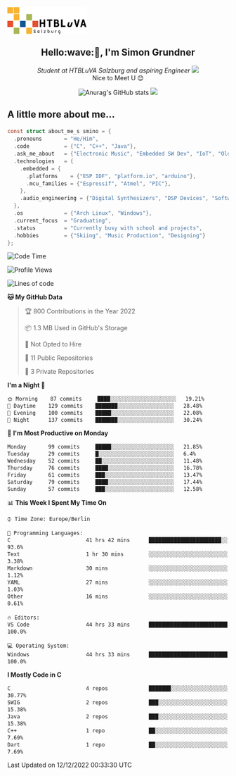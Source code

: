 <picture>
 <source media="(prefers-color-scheme: dark)" srcset="/images/htlbla_logo_weiss.png" align="center" width="180"/>
 <img alt="HTBLuVA Salzburg" src="/images/htlbla_logo_schwarz.png" align="center" width="180"/>
</picture>

<h2 align="center"> Hello:wave:🏻, I'm Simon Grundner</h2>
<p align="center"><em>Student at HTBLuVA Salzburg and aspiring Engineer
</a><img src="https://media.giphy.com/media/WUlplcMpOCEmTGBtBW/giphy.gif" width="30"></em><br>
Nice to Meet U 😊</p>

<p align="center"><img dipslay="inline-block" src="https://github-readme-stats.vercel.app/api?username=s-grundner&amp;count_private=true&amp;show_icons=true&amp;theme=tokyonight" alt="Anurag's GitHub stats" />
 <img dipslay="inline-block" width="340"src="images/e6cb4de279254053b04e8305f4706497.gif"/></p>
 
<h2 clear="right"> A little more about me...</h2>
  
```c
const struct about_me_s smino = {
  .pronouns       = "He/Him",
  .code           = {"C", "C++", "Java"},
  .ask_me_about   = {"Electronic Music", "Embedded SW Dev", "IoT", "Old Japanese Cars"},
  .technologies   = { 
    .embedded = {
      .platforms    = {"ESP IDF", "platform.io", "arduino"},
      .mcu_families = {"Espressif", "Atmel", "PIC"},
    },
    .audio_engineering = {"Digital Synthesizers", "DSP Devices", "Software Sounddesign"},
  },
  .os             = {"Arch Linux", "Windows"},
  .current_focus  = "Graduating",
  .status         = "Currently busy with school and projects",
  .hobbies        = {"Skiing", "Music Production", "Designing"}
};
 ```
 

<!--START_SECTION:waka-->
![Code Time](http://img.shields.io/badge/Code%20Time-44%20hrs%2033%20mins-blue)

![Profile Views](http://img.shields.io/badge/Profile%20Views-237-blue)

![Lines of code](https://img.shields.io/badge/From%20Hello%20World%20I%27ve%20Written-555%20Thousand%20lines%20of%20code-blue)

**🐱 My GitHub Data** 

> 🏆 800 Contributions in the Year 2022
 > 
> 📦 1.3 MB Used in GitHub's Storage 
 > 
> 🚫 Not Opted to Hire
 > 
> 📜 11 Public Repositories 
 > 
> 🔑 3 Private Repositories  
 > 
**I'm a Night 🦉** 

```text
🌞 Morning    87 commits     ████░░░░░░░░░░░░░░░░░░░░░   19.21% 
🌆 Daytime    129 commits    ███████░░░░░░░░░░░░░░░░░░   28.48% 
🌃 Evening    100 commits    █████░░░░░░░░░░░░░░░░░░░░   22.08% 
🌙 Night      137 commits    ███████░░░░░░░░░░░░░░░░░░   30.24%

```
📅 **I'm Most Productive on Monday** 

```text
Monday       99 commits     █████░░░░░░░░░░░░░░░░░░░░   21.85% 
Tuesday      29 commits     █░░░░░░░░░░░░░░░░░░░░░░░░   6.4% 
Wednesday    52 commits     ██░░░░░░░░░░░░░░░░░░░░░░░   11.48% 
Thursday     76 commits     ████░░░░░░░░░░░░░░░░░░░░░   16.78% 
Friday       61 commits     ███░░░░░░░░░░░░░░░░░░░░░░   13.47% 
Saturday     79 commits     ████░░░░░░░░░░░░░░░░░░░░░   17.44% 
Sunday       57 commits     ███░░░░░░░░░░░░░░░░░░░░░░   12.58%

```


📊 **This Week I Spent My Time On** 

```text
⌚︎ Time Zone: Europe/Berlin

💬 Programming Languages: 
C                        41 hrs 42 mins      ███████████████████████░░   93.6% 
Text                     1 hr 30 mins        ░░░░░░░░░░░░░░░░░░░░░░░░░   3.38% 
Markdown                 30 mins             ░░░░░░░░░░░░░░░░░░░░░░░░░   1.12% 
YAML                     27 mins             ░░░░░░░░░░░░░░░░░░░░░░░░░   1.03% 
Other                    16 mins             ░░░░░░░░░░░░░░░░░░░░░░░░░   0.61%

🔥 Editors: 
VS Code                  44 hrs 33 mins      █████████████████████████   100.0%

💻 Operating System: 
Windows                  44 hrs 33 mins      █████████████████████████   100.0%

```

**I Mostly Code in C** 

```text
C                        4 repos             ███████░░░░░░░░░░░░░░░░░░   30.77% 
SWIG                     2 repos             ███░░░░░░░░░░░░░░░░░░░░░░   15.38% 
Java                     2 repos             ███░░░░░░░░░░░░░░░░░░░░░░   15.38% 
C++                      1 repo              ██░░░░░░░░░░░░░░░░░░░░░░░   7.69% 
Dart                     1 repo              ██░░░░░░░░░░░░░░░░░░░░░░░   7.69%

```



 Last Updated on 12/12/2022 00:33:30 UTC
<!--END_SECTION:waka-->
